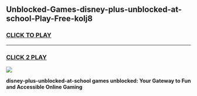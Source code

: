 
## Unblocked-Games-disney-plus-unblocked-at-school-Play-Free-kolj8
<h3>
<a href="https://premium76.site?title=disney-plus-unblocked-at-school&ref=23A">CLICK TO PLAY</a></h3>
<hr>

<h3>
<a href="https://premium76.site?title=disney-plus-unblocked-at-school&ref=23A">CLICK 2 PLAY</a>
  
</h3>

<a href="https://premium76.site?title=disney-plus-unblocked-at-school&ref=23A"><img src="https://clearcache.store/games.png"></a>


**disney-plus-unblocked-at-school games unblocked: Your Gateway to Fun and Accessible Online Gaming**
